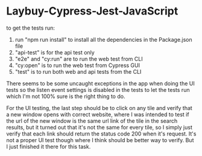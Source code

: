 # Laybuy-Cypress-Jest-JavaScript

to get the tests run:
1. run "npm run install" to install all the dependencies in the Package.json file
2. "api-test" is for the api test only
3. "e2e" and "cy:run" are to run the web test from CLI
4. "cy:open" is to run the web test from Cypress GUI
5. "test" is to run both web and api tests from the CLI

There seems to be some uncaught exceptions in the app when doing the UI tests so the listen event settings is disabled in the tests to let the tests run which I'm not 100% sure is the right thing to do.

For the UI testing, the last step should be to click on any tile and verify that a new window opens with correct website, where I was intended to test if the url of the new window is the same url link of the tile in the search results, but it turned out that it's not the same for every tile, so I simply just verify that each link should return the status code 200 when it's request. It's not a proper UI test though where I think should be better way to verify. But I just finished it there for this task.
